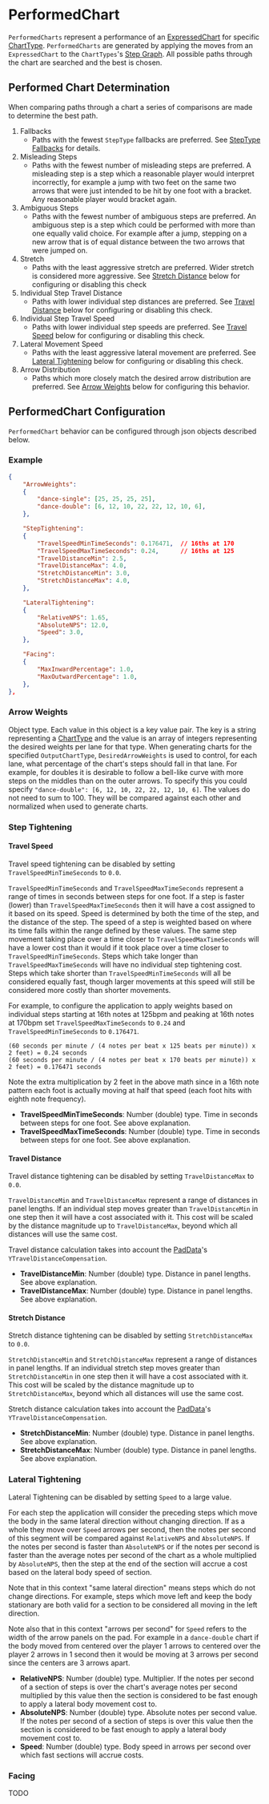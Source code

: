 # PerformedChart

`PerformedCharts` represent a performance of an [ExpressedChart](ExpressedChart.md) for specific [ChartType](ChartType.md). `PerformedCharts` are generated by applying the moves from an `ExpressedChart` to the `ChartTypes`'s [Step Graph](StepGraphs.md). All possible paths through the chart are searched and the best is chosen.

## Performed Chart Determination

When comparing paths through a chart a series of comparisons are made to determine the best path.
1. Fallbacks
	- Paths with the fewest `StepType` fallbacks are preferred. See [StepType Fallbacks](StepTypeFallbacks.md) for details.
2. Misleading Steps
	- Paths with the fewest number of misleading steps are preferred. A misleading step is a step which a reasonable player would interpret incorrectly, for example a jump with two feet on the same two arrows that were just intended to be hit by one foot with a bracket. Any reasonable player would bracket again.
3. Ambiguous Steps
	- Paths with the fewest number of ambiguous steps are preferred. An ambiguous step is a step which could be performed with more than one equally valid choice. For example after a jump, stepping on a new arrow that is of equal distance between the two arrows that were jumped on.
4. Stretch
	- Paths with the least aggressive stretch are preferred. Wider stretch is considered more aggressive. See [Stretch Distance](#stretch-distance) below for configuring or disabling this check
5. Individual Step Travel Distance
	- Paths with lower individual step distances are preferred. See [Travel Distance](#travel-distance) below for configuring or disabling this check.
6. Individual Step Travel Speed
	- Paths with lower individual step speeds are preferred. See [Travel Speed](#travel-speed) below for configuring or disabling this check.
7. Lateral Movement Speed
	- Paths with the least aggressive lateral movement are preferred. See [Lateral Tightening](#lateral-tightening) below for configuring or disabling this check.
8. Arrow Distribution
	- Paths which more closely match the desired arrow distribution are preferred. See [Arrow Weights](#arrow-weights) below for configuring this behavior.

## PerformedChart Configuration

`PerformedChart` behavior can be configured through json objects described below.

### Example

```json
{
	"ArrowWeights":
	{
		"dance-single": [25, 25, 25, 25],
		"dance-double": [6, 12, 10, 22, 22, 12, 10, 6],
	},

	"StepTightening":
	{
		"TravelSpeedMinTimeSeconds": 0.176471,	// 16ths at 170
		"TravelSpeedMaxTimeSeconds": 0.24,		// 16ths at 125
		"TravelDistanceMin": 2.5,
		"TravelDistanceMax": 4.0,
		"StretchDistanceMin": 3.0,
		"StretchDistanceMax": 4.0,
	},

	"LateralTightening":
	{
		"RelativeNPS": 1.65,
		"AbsoluteNPS": 12.0,
		"Speed": 3.0,
	},

	"Facing":
	{
		"MaxInwardPercentage": 1.0,
		"MaxOutwardPercentage": 1.0,
	},
},
```

### Arrow Weights

Object type. Each value in this object is a key value pair. The key is a string representing a [ChartType](ChartType.md) and the value is an array of integers representing the desired weights per lane for that type. When generating charts for the specified `OutputChartType`, `DesiredArrowWeights` is used to control, for each lane, what percentage of the chart's steps should fall in that lane. For example, for doubles it is desirable to follow a bell-like curve with more steps on the middles than on the outer arrows. To specify this you could specify `"dance-double": [6, 12, 10, 22, 22, 12, 10, 6]`. The values do not need to sum to 100. They will be compared against each other and normalized when used to generate charts.

### Step Tightening

#### Travel Speed

Travel speed tightening can be disabled by setting `TravelSpeedMinTimeSeconds` to `0.0`.

`TravelSpeedMinTimeSeconds` and `TravelSpeedMaxTimeSeconds` represent a range of times in seconds between steps for one foot. If a step is faster (lower) than `TravelSpeedMaxTimeSeconds` then it will have a cost assigned to it based on its speed. Speed is determined by both the time of the step, and the distance of the step. The speed of a step is weighted based on where its time falls within the range defined by these values. The same step movement taking place over a time closer to `TravelSpeedMaxTimeSeconds` will have a lower cost than it would if it took place over a time closer to `TravelSpeedMinTimeSeconds`. Steps which take longer than `TravelSpeedMaxTimeSeconds` will have no individual step tightening cost. Steps which take shorter than `TravelSpeedMinTimeSeconds` will all be considered equally fast, though larger movements at this speed will still be considered more costly than shorter movements.

For example, to configure the application to apply weights based on individual steps starting at 16th notes at 125bpm and peaking at 16th notes at 170bpm set `TravelSpeedMaxTimeSeconds` to `0.24` and `TravelSpeedMinTimeSeconds` to `0.176471`.

```
(60 seconds per minute / (4 notes per beat x 125 beats per minute)) x 2 feet) = 0.24 seconds
(60 seconds per minute / (4 notes per beat x 170 beats per minute)) x 2 feet) = 0.176471 seconds
```

Note the extra multiplication by 2 feet in the above math since in a 16th note pattern each foot is actually moving at half that speed (each foot hits with eighth note frequency).

- **TravelSpeedMinTimeSeconds**: Number (double) type. Time in seconds between steps for one foot. See above explanation.
- **TravelSpeedMaxTimeSeconds**: Number (double) type. Time in seconds between steps for one foot. See above explanation.

#### Travel Distance

Travel distance tightening can be disabled by setting `TravelDistanceMax` to `0.0`.

`TravelDistanceMin` and `TravelDistanceMax` represent a range of distances in panel lengths. If an individual step moves greater than `TravelDistanceMin` in one step then it will have a cost associated with it. This cost will be scaled by the distance magnitude up to `TravelDistanceMax`, beyond which all distances will use the same cost.

Travel distance calculation takes into account the [PadData](PadData.md)'s `YTravelDistanceCompensation`.

- **TravelDistanceMin**: Number (double) type. Distance in panel lengths. See above explanation.
- **TravelDistanceMax**: Number (double) type. Distance in panel lengths. See above explanation.

#### Stretch Distance

Stretch distance tightening can be disabled by setting `StretchDistanceMax` to `0.0`.

`StretchDistanceMin` and `StretchDistanceMax` represent a range of distances in panel lengths. If an individual stretch step moves greater than `StretchDistanceMin` in one step then it will have a cost associated with it. This cost will be scaled by the distance magnitude up to `StretchDistanceMax`, beyond which all distances will use the same cost.

Stretch distance calculation takes into account the [PadData](PadData.md)'s `YTravelDistanceCompensation`.

- **StretchDistanceMin**: Number (double) type. Distance in panel lengths. See above explanation.
- **StretchDistanceMax**: Number (double) type. Distance in panel lengths. See above explanation.

### Lateral Tightening

Lateral Tightening can be disabled by setting `Speed` to a large value.

For each step the application will consider the preceding steps which move the body in the same lateral direction without changing direction. If as a whole they move over `Speed` arrows per second, then the notes per second of this segment will be compared against `RelativeNPS` and `AbsoluteNPS`. If the notes per second is faster than `AbsoluteNPS` or if the notes per second is faster than the average notes per second of the chart as a whole multiplied by `AbsoluteNPS`, then the step at the end of the section will accrue a cost based on the lateral body speed of section.

Note that in this context "same lateral direction" means steps which do not change directions. For example, steps which move left and keep the body stationary are both valid for a section to be considered all moving in the left direction.

Note also that in this context "arrows per second" for `Speed` refers to the width of the arrow panels on the pad. For example in a `dance-double` chart if the body moved from centered over the player 1 arrows to centered over the player 2 arrows in 1 second then it would be moving at 3 arrows per second since the centers are 3 arrows apart.

- **RelativeNPS**: Number (double) type. Multiplier. If the notes per second of a section of steps is over the chart's average notes per second multiplied by this value then the section is considered to be fast enough to apply a lateral body movement cost to.
- **AbsoluteNPS**: Number (double) type. Absolute notes per second value. If the notes per second of a section of steps is over this value then the section is considered to be fast enough to apply a lateral body movement cost to.
- **Speed**: Number (double) type. Body speed in arrows per second over which fast sections will accrue costs.

### Facing

TODO

